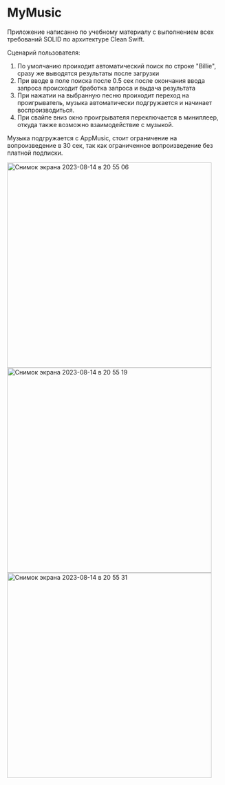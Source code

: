 # MyMusic
Приложение написанно по учебному материалу с выполнением всех требований SOLID по архитектуре Clean Swift.

Сценарий пользователя:
1) По умолчанию проиходит автоматический поиск по строке "Billie", сразу же выводятся результаты после загрузки
2) При вводе в поле поиска после 0.5 сек после окончания ввода запроса происходит бработка запроса и выдача результата
3) При нажатии на выбранную песню проиходит переход на проигрыватель, музыка автоматически подгружается и начинает воспроизводиться.
4) При свайпе вниз окно проигрывателя переключается в миниплеер, откуда также возможно взаимодействие с музыкой.

Музыка подгружается с AppMusic, стоит ограничение на вопроизведение в 30 сек, так как ограниченное вопроизведение без платной подписки.

<img width="475" alt="Снимок экрана 2023-08-14 в 20 55 06" src="https://github.com/Deminka/MyMusic/assets/69207847/f482013b-e3ed-4ffb-b733-728fd7a12a2e">
<img width="475" alt="Снимок экрана 2023-08-14 в 20 55 19" src="https://github.com/Deminka/MyMusic/assets/69207847/9741a468-224b-4f8a-952a-df4fd0f64883">
<img width="475" alt="Снимок экрана 2023-08-14 в 20 55 31" src="https://github.com/Deminka/MyMusic/assets/69207847/390c3a85-bbcd-4d8f-a11d-243cbbc1f6dc">
